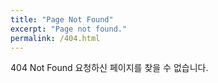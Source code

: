 ```yaml
---
title: "Page Not Found"
excerpt: "Page not found."
permalink: /404.html
---
```

404 Not Found
요청하신 페이지를 찾을 수 없습니다.
